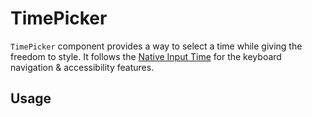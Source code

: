 # TimePicker

`TimePicker` component provides a way to select a time while giving the freedom
to style. It follows the
[Native Input Time](https://developer.mozilla.org/en-US/docs/Web/HTML/Element/input/time)
for the keyboard navigation & accessibility features.

<!-- INJECT_TOC -->

## Usage

<!-- IMPORT_EXAMPLE src/timepicker/stories/__js/TimePicker.component.jsx -->

<!-- CODESANDBOX
link_title: TimePicker - Open On Sandbox
js: src/timepicker/stories/__js/TimePicker.component.jsx
css: src/timepicker/stories/TimePicker.css
-->

<!-- INJECT_COMPOSITION src/timepicker -->

<!-- INJECT_PROPS src/timepicker -->
